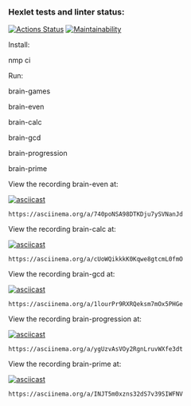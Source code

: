 ### Hexlet tests and linter status:
[![Actions Status](https://github.com/PetrLomaev/frontend-project-44/actions/workflows/hexlet-check.yml/badge.svg)](https://github.com/PetrLomaev/frontend-project-44/actions)
[![Maintainability](https://api.codeclimate.com/v1/badges/e056ed2c7d7242c33f80/maintainability)](https://codeclimate.com/github/PetrLomaev/frontend-project-44/maintainability)

Install:

nmp ci


Run:

brain-games

brain-even

brain-calc

brain-gcd

brain-progression

brain-prime

View the recording brain-even at:

[![asciicast](https://asciinema.org/a/615879.svg)](https://asciinema.org/a/615879)

    https://asciinema.org/a/740poNSA98DTKDju7ySVNanJd

View the recording brain-calc at:

[![asciicast](https://asciinema.org/a/615881.svg)](https://asciinema.org/a/615881)

    https://asciinema.org/a/cUoWQikkkK0Kqwe8gtcmL0fmO

View the recording brain-gcd at:

[![asciicast](https://asciinema.org/a/615883.svg)](https://asciinema.org/a/615883)

    https://asciinema.org/a/1lourPr9RXRQeksm7mOx5PHGe

View the recording brain-progression at:

[![asciicast](https://asciinema.org/a/615884.svg)](https://asciinema.org/a/615884)

    https://asciinema.org/a/ygUzvAsVOy2RgnLruvWXfe3dt

View the recording brain-prime at:

[![asciicast](https://asciinema.org/a/615886.svg)](https://asciinema.org/a/615886)

    https://asciinema.org/a/INJT5m0xzns32dS7v39SIWFNV
